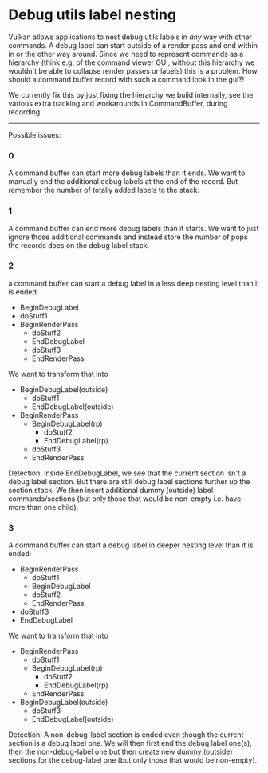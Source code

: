 Debug utils label nesting
=========================

Vulkan allows applications to nest debug utils labels in *any* way with
other commands. A debug label can start outside of a render pass and end within
in or the other way around. Since we need to represent commands as a hierarchy
(think e.g. of the command viewer GUI, without this hierarchy we wouldn't
be able to collapse render passes or labels) this is a problem.
How should a command buffer record with such a command look in the gui?!

We currently fix this by just fixing the hierarchy we build internally, see
the various extra tracking and workarounds in CommandBuffer, during recording.

---

Possible issues:

### 0
A command buffer can start more debug labels than it ends.
We want to manually end the additional debug labels at the end of the record.
But remember the number of totally added labels to the stack.

### 1
A command buffer can end more debug labels than it starts.
We want to just ignore those additional commands and instead store the number of
pops the records does on the debug label stack.

### 2
a command buffer can start a debug label in a less deep nesting level than it is ended
- BeginDebugLabel
- doStuff1
- BeginRenderPass
	- doStuff2
	- EndDebugLabel
	- doStuff3
	- EndRenderPass

We want to transform that into
- BeginDebugLabel(outside)
	- doStuff1
	- EndDebugLabel(outside)
- BeginRenderPass
	- BeginDebugLabel(rp)
		- doStuff2
		- EndDebugLabel(rp)
	- doStuff3
	- EndRenderPass

Detection:
Inside EndDebugLabel, we see that the current section isn't a debug label section.
But there are still debug label sections further up the section stack.
We then insert additional dummy (outside) label commands/sections (but only
those that would be non-empty i.e. have more than one child).

### 3
A command buffer can start a debug label in deeper nesting level than it is ended:
- BeginRenderPass
	- doStuff1
	- BeginDebugLabel
	- doStuff2
	- EndRenderPass
- doStuff3
- EndDebugLabel

We want to transform that into
- BeginRenderPass
	- doStuff1
	- BeginDebugLabel(rp)
		- doStuff2
		- EndDebugLabel(rp)
	- EndRenderPass
- BeginDebugLabel(outside)
	- doStuff3
	- EndDebugLabel(outside)

Detection:
A non-debug-label section is ended even though the current section is a debug label one.
We will then first end the debug label one(s), then the non-debug-label one but
then create new dummy (outside) sections for the debug-label one (but only
those that would be non-empty).
